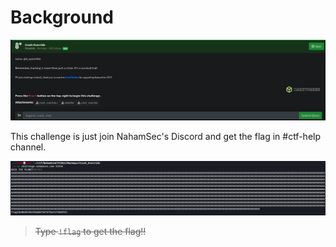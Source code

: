 # Background
![background](https://github.com/siunam321/CTF-Writeups/blob/main/NahamCon-CTF-2022/Warmups/Crash-Override/images/background.png)

This challenge is just join NahamSec's Discord and get the flag in #ctf-help channel.

![flag](https://github.com/siunam321/CTF-Writeups/blob/main/NahamCon-CTF-2022/Warmups/Crash-Override/images/flag.png)

> ~~Type `!flag` to get the flag!!~~